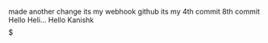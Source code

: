 made another change
its my webhook github 
its my 4th commit
8th commit
Hello Heli...
Hello Kanishk$$$$$
